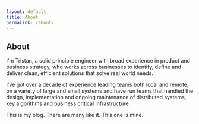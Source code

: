 ```yaml
---
layout: default
title: About
permalink: /about/
---
```


## About

I'm Tristan, a solid principle engineer with broad experience in product and business strategy, who works across businesses to identify, define and deliver clean, efficient solutions that solve real world needs. 

I've got over a decade of experience leading teams both local and remote, on a variety of large and small systems and have run teams that handled the design, implementation and ongoing maintenance of distributed systems, key algorithms and business critical infrastructure. 

This is my blog. There are many like it. This one is mine.